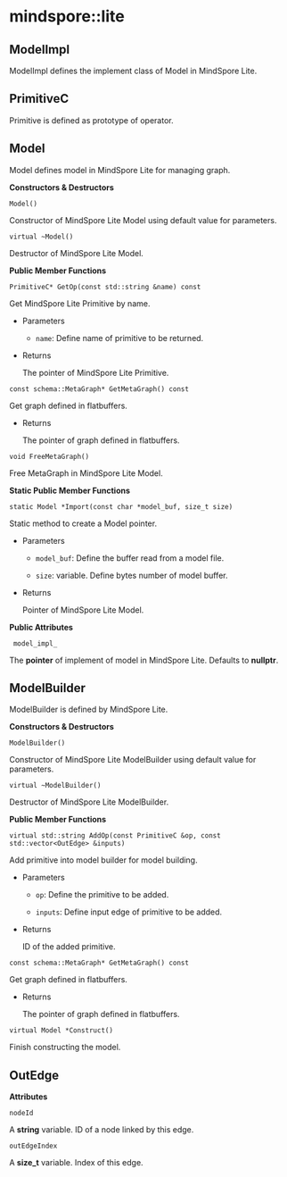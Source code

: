 # mindspore::lite
## ModelImpl
ModelImpl defines the implement class of Model in MindSpore Lite.

## PrimitiveC
Primitive is defined as prototype of operator.

## Model
Model defines model in MindSpore Lite for managing graph.

**Constructors & Destructors**
```
Model()
```

Constructor of MindSpore Lite Model using default value for parameters.

```
virtual ~Model()
```

Destructor of MindSpore Lite Model.

**Public Member Functions**
```
PrimitiveC* GetOp(const std::string &name) const
```
Get MindSpore Lite Primitive by name.

- Parameters 

    - `name`: Define name of primitive to be returned.
    
- Returns 

    The pointer of MindSpore Lite Primitive.

```     
const schema::MetaGraph* GetMetaGraph() const
```
Get graph defined in flatbuffers.

- Returns  

    The pointer of graph defined in flatbuffers.

```
void FreeMetaGraph()
```
Free MetaGraph in MindSpore Lite Model.

**Static Public Member Functions**
```
static Model *Import(const char *model_buf, size_t size)
```
Static method to create a Model pointer.

- Parameters    

    - `model_buf`: Define the buffer read from a model file.   

    - `size`: variable. Define bytes number of model buffer.

- Returns  

    Pointer of MindSpore Lite Model.
        
**Public Attributes**
```
 model_impl_ 
```
The **pointer** of implement of model in MindSpore Lite. Defaults to **nullptr**.

## ModelBuilder
ModelBuilder is defined by MindSpore Lite.

**Constructors & Destructors**
```
ModelBuilder()
```

Constructor of MindSpore Lite ModelBuilder using default value for parameters.

```
virtual ~ModelBuilder()
```

Destructor of MindSpore Lite ModelBuilder.

**Public Member Functions**
```
virtual std::string AddOp(const PrimitiveC &op, const std::vector<OutEdge> &inputs)
```

Add primitive into model builder for model building.

- Parameters    

    - `op`: Define the primitive to be added.   

    - `inputs`: Define input edge of primitive to be added.
    
- Returns   

    ID of the added primitive.

```  
const schema::MetaGraph* GetMetaGraph() const
```
Get graph defined in flatbuffers.

- Returns   

    The pointer of graph defined in flatbuffers.

```
virtual Model *Construct()
```
Finish constructing the model.

## OutEdge
**Attributes**
```
nodeId
```
A **string** variable. ID of a node linked by this edge.

```
outEdgeIndex
```
A **size_t** variable. Index of this edge.